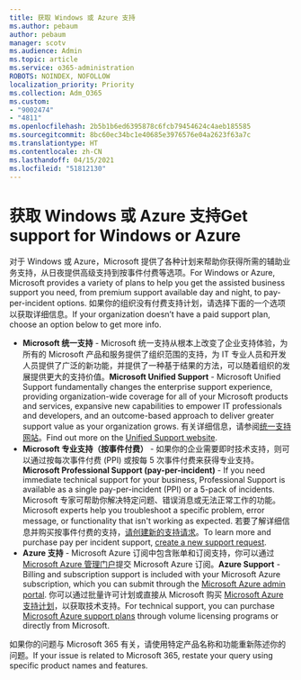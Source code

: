 ```yaml
---
title: 获取 Windows 或 Azure 支持
ms.author: pebaum
author: pebaum
manager: scotv
ms.audience: Admin
ms.topic: article
ms.service: o365-administration
ROBOTS: NOINDEX, NOFOLLOW
localization_priority: Priority
ms.collection: Adm_O365
ms.custom:
- "9002474"
- "4811"
ms.openlocfilehash: 2b5b1b6ed6395878c6fcb79454624c4aeb185585
ms.sourcegitcommit: 8bc60ec34bc1e40685e3976576e04a2623f63a7c
ms.translationtype: HT
ms.contentlocale: zh-CN
ms.lasthandoff: 04/15/2021
ms.locfileid: "51812130"
---
```

# <a name="get-support-for-windows-or-azure"></a><span data-ttu-id="f2e72-102">获取 Windows 或 Azure 支持</span><span class="sxs-lookup"><span data-stu-id="f2e72-102">Get support for Windows or Azure</span></span>

<span data-ttu-id="f2e72-103">对于 Windows 或 Azure，Microsoft 提供了各种计划来帮助你获得所需的辅助业务支持，从日夜提供高级支持到按事件付费等选项。</span><span class="sxs-lookup"><span data-stu-id="f2e72-103">For Windows or Azure, Microsoft provides a variety of plans to help you get the assisted business support you need, from premium support available day and night, to pay-per-incident options.</span></span> <span data-ttu-id="f2e72-104">如果你的组织没有付费支持计划，请选择下面的一个选项以获取详细信息。</span><span class="sxs-lookup"><span data-stu-id="f2e72-104">If your organization doesn’t have a paid support plan, choose an option below to get more info.</span></span>

- <span data-ttu-id="f2e72-105">**Microsoft 统一支持** - Microsoft 统一支持从根本上改变了企业支持体验，为所有的 Microsoft 产品和服务提供了组织范围的支持，为 IT 专业人员和开发人员提供了广泛的新功能，并提供了一种基于结果的方法，可以随着组织的发展提供更大的支持价值。</span><span class="sxs-lookup"><span data-stu-id="f2e72-105">**Microsoft Unified Support** - Microsoft Unified Support fundamentally changes the enterprise support experience, providing organization-wide coverage for all of your Microsoft products and services, expansive new capabilities to empower IT professionals and developers, and an outcome-based approach to deliver greater support value as your organization grows.</span></span> <span data-ttu-id="f2e72-106">有关详细信息，请参阅[统一支持网站](https://aka.ms/unified-support)。</span><span class="sxs-lookup"><span data-stu-id="f2e72-106">Find out more on the [Unified Support website](https://aka.ms/unified-support).</span></span>
- <span data-ttu-id="f2e72-107">**Microsoft 专业支持（按事件付费）** - 如果你的企业需要即时技术支持，则可以通过按每次事件付费 (PPI) 或按每 5 次事件付费来获得专业支持。</span><span class="sxs-lookup"><span data-stu-id="f2e72-107">**Microsoft Professional Support (pay-per-incident)** - If you need immediate technical support for your business, Professional Support is available as a single pay-per-incident (PPI) or a 5-pack of incidents.</span></span> <span data-ttu-id="f2e72-108">Microsoft 专家可帮助你解决特定问题、错误消息或无法正常工作的功能。</span><span class="sxs-lookup"><span data-stu-id="f2e72-108">Microsoft experts help you troubleshoot a specific problem, error message, or functionality that isn't working as expected.</span></span> <span data-ttu-id="f2e72-109">若要了解详细信息并购买按事件付费的支持，[请创建新的支持请求](https://support.microsoft.com/supportforbusiness/productselection)。</span><span class="sxs-lookup"><span data-stu-id="f2e72-109">To learn more and purchase pay per incident support, [create a new support request](https://support.microsoft.com/supportforbusiness/productselection).</span></span>
- <span data-ttu-id="f2e72-110">**Azure 支持** - Microsoft Azure 订阅中包含账单和订阅支持，你可以通过 [Microsoft Azure 管理门户](https://portal.azure.com/)提交 Microsoft Azure 订阅。</span><span class="sxs-lookup"><span data-stu-id="f2e72-110">**Azure Support** - Billing and subscription support is included with your Microsoft Azure subscription, which you can submit through the [Microsoft Azure admin portal](https://portal.azure.com/).</span></span> <span data-ttu-id="f2e72-111">你可以通过批量许可计划或直接从 Microsoft 购买 [Microsoft Azure 支持计划](https://azure.microsoft.com/support/plans/)，以获取技术支持。</span><span class="sxs-lookup"><span data-stu-id="f2e72-111">For technical support, you can purchase [Microsoft Azure support plans](https://azure.microsoft.com/support/plans/) through volume licensing programs or directly from Microsoft.</span></span>

<span data-ttu-id="f2e72-112">如果你的问题与 Microsoft 365 有关，请使用特定产品名称和功能重新陈述你的问题。</span><span class="sxs-lookup"><span data-stu-id="f2e72-112">If your issue is related to Microsoft 365, restate your query using specific product names and features.</span></span>
